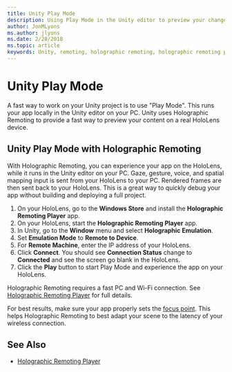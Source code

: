 ```yaml
---
title: Unity Play Mode
description: Using Play Mode in the Unity editor to preview your changes on a device without deploying an app.
author: JonMLyons
ms.author: jlyons
ms.date: 2/28/2018
ms.topic: article
keywords: Unity, remoting, holographic remoting, holographic remoting player
---
```




# Unity Play Mode

A fast way to work on your Unity project is to use "Play Mode". This runs your app locally in the Unity editor on your PC. Unity uses Holographic Remoting to provide a fast way to preview your content on a real HoloLens device.

## Unity Play Mode with Holographic Remoting

With Holographic Remoting, you can experience your app on the HoloLens, while it runs in the Unity editor on your PC. Gaze, gesture, voice, and spatial mapping input is sent from your HoloLens to your PC. Rendered frames are then sent back to your HoloLens. This is a great way to quickly debug your app without building and deploying a full project.
1. On your HoloLens, go to the **Windows Store** and install the **Holographic Remoting Player** app.
2. On your HoloLens, start the **Holographic Remoting Player** app.
3. In Unity, go to the **Window** menu and select **Holographic Emulation**.
4. Set **Emulation Mode** to **Remote to Device**.
5. For **Remote Machine**, enter the IP address of your HoloLens.
6. Click **Connect**. You should see **Connection Status** change to **Connected** and see the screen go blank in the HoloLens.
7. Click the **Play** button to start Play Mode and experience the app on your HoloLens.

Holographic Remoting requires a fast PC and Wi-Fi connection. See [Holographic Remoting Player](holographic-remoting-player.md) for full details.

For best results, make sure your app properly sets the [focus point](focus-point-in-unity.md). This helps Holographic Remoting to best adapt your scene to the latency of your wireless connection.

## See Also
* [Holographic Remoting Player](holographic-remoting-player.md)
